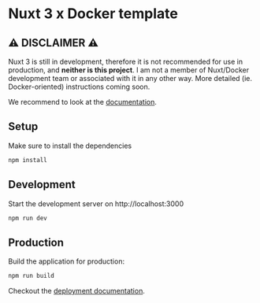 # Nuxt 3 x Docker template

## ⚠️ DISCLAIMER ⚠️

Nuxt 3 is still in development, therefore it is not recommended for use in production, and **neither is this project**. I am not a member of Nuxt/Docker development team or associated with it in any other way. More detailed (ie. Docker-oriented) instructions coming soon.

We recommend to look at the [documentation](https://v3.nuxtjs.org).

## Setup

Make sure to install the dependencies

```bash
npm install
```

## Development

Start the development server on http://localhost:3000

```bash
npm run dev
```

## Production

Build the application for production:

```bash
npm run build
```

Checkout the [deployment documentation](https://v3.nuxtjs.org/docs/deployment).